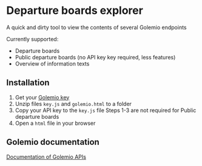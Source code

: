 # Departure boards explorer
A quick and dirty tool to view the contents of several Golemio endpoints

Currently supported:
* Departure boards
* Public departure boards (no API key key required, less features)
* Overview of information texts

## Installation
1) Get your [Golemio key](https://api.golemio.cz/api-keys/auth/sign-up)
2) Unzip files `key.js` and `golemio.html` to a folder
3) Copy your API key to the `key.js` file
Steps 1-3 are not required for Public departure boards
4) Open a `html` file in your browser

## Golemio documentation
[Documentation of Golemio APIs](https://api.golemio.cz/v2/pid/docs/openapi/)
